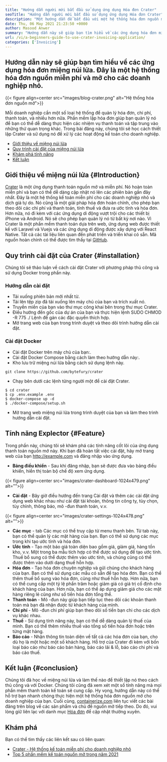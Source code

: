 ```yaml
---
title: "Hướng dẫn người mới bắt đầu sử dụng ứng dụng Hóa đơn Crater" 
seoTitle: "Hướng dẫn người mới bắt đầu sử dụng ứng dụng Hóa đơn Crater" 
description: "Một hướng dẫn để bắt đầu với một hệ thống hóa đơn nguồn mở. Hướng dẫn này về miệng núi lửa giúp bạn làm quen với các khái niệm và tính năng cốt lõi." 
date: Thu, 06 May 2021 21:23:50 +0000
author: Masood Anwer
summary: "Hướng dẫn này sẽ giúp bạn tìm hiểu về các ứng dụng hóa đơn miệng núi lửa. Đây là một hệ thống hóa đơn nguồn miễn phí và mở cho các doanh nghiệp nhỏ." 
url: /vi/a-beginners-guide-to-use-crater-invoicing-application/
categories: ['Invoicing']
---
```


## Hướng dẫn này sẽ giúp bạn tìm hiểu về các ứng dụng hóa đơn miệng núi lửa. Đây là một hệ thống hóa đơn nguồn miễn phí và mở cho các doanh nghiệp nhỏ.

{{< figure align=center src="images/blog-crater.png" alt="Hệ thống hóa đơn nguồn mở">}}

Mỗi doanh nghiệp cần một số loại hệ thống để quản lý hóa đơn, chi phí, thanh toán, và nhiều hơn nữa. Phần mềm lập hóa đơn giúp bạn quản lý nó để bạn có thể dễ dàng thực hiện các nhiệm vụ thanh toán và tập trung vào những thứ quan trọng khác. Trong bài đăng này, chúng tôi sẽ học cách thiết lập Crater và sử dụng nó để xử lý các hoạt động kế toán cho doanh nghiệp.
  * [Giới thiệu về miệng núi lửa][1]
  * [Quy trình cài đặt của miệng núi lửa][2]
  * [Khám phá tính năng][3]
  * [Kết luận][4]

## Giới thiệu về miệng núi lửa   {#Introduction}
[Crater][5] là một ứng dụng thanh toán nguồn mở và miễn phí. Nó hoàn toàn miễn phí và bạn có thể dễ dàng cập nhật nó lên các phiên bản gần đây nhất. Đây là một hệ thống kế toán miễn phí cho các doanh nghiệp nhỏ và dịch giả tự do. Nó cũng là một giải pháp hóa đơn hoàn chỉnh, cho phép bạn theo dõi các chi phí và thanh toán, tính thuế và đưa ra ước tính và hóa đơn. Hơn nữa, nó đi kèm với các ứng dụng di động vượt trội cho các thiết bị iPhone và Android. Nó sẽ cho phép bạn quản lý nó từ bất kỳ nơi nào. Vì Crater là một phần mềm thanh toán dựa trên web, ứng dụng web được thiết kế với Laravel và Vuejs và các ứng dụng di động được xây dựng với React Native. Tất cả các tài liệu liên quan đến phát triển và triển khai có sẵn. Mã nguồn hoàn chỉnh có thể được tìm thấy tại [GitHub][6].

## Quy trình cài đặt của Crater   {#installation}
Chúng tôi sẽ thảo luận về cách cài đặt Crater với phương pháp thủ công và sử dụng Docker trong phần này.

### Hướng dẫn cài đặt
  * Tải xuống phiên bản mới nhất từ.
  * Tải lên tệp zip đã tải xuống lên máy chủ của bạn và trích xuất nó.
  * Truyền miền của bạn vào thư mục công khai bên trong thư mục Crater.
  * Điều hướng đến gốc của dự án của bạn và thực hiện lệnh SUDO CHMOD -R 775 ./ Lệnh để gán các đặc quyền thích hợp.
  * Mở trang web của bạn trong trình duyệt và theo dõi trình hướng dẫn cài đặt.

### Cài đặt Docker
  * Cài đặt Docker trên máy chủ của bạn:.
  * Cài đặt Docker Compose bằng cách làm theo hướng dẫn này:.
  * Kho lưu trữ miệng núi lửa bằng cách sử dụng lệnh này.
```
git clone https://github.com/bytefury/crater
```
  * Chạy bên dưới các lệnh từng người một để cài đặt Crater.
```
$ cd crater
$ cp .env.example .env
$ docker-compose up -d
$ ./docker-compose/setup.sh
```
  * Mở trang web miệng núi lửa trong trình duyệt của bạn và làm theo trình hướng dẫn cài đặt.

## Tính năng Explector   {#Feature}
Trong phần này, chúng tôi sẽ khám phá các tính năng cốt lõi của ứng dụng thanh toán nguồn mở này. Khi bạn đã hoàn tất việc cài đặt, hãy mở trang web của bạn http://example.com và đăng nhập vào ứng dụng.
  * **Bảng điều khiển**  - Sau khi đăng nhập, bạn sẽ được đưa vào bảng điều khiển, hiển thị toàn bộ chế độ xem ứng dụng.

{{< figure align=center src="images/crater-dashboard-1024x479.png" alt="">}}

  * **Cài đặt**  - Bây giờ điều hướng đến trang Cài đặt và thêm các cài đặt ứng dụng web khác nhau như cài đặt tài khoản, thông tin công ty, tùy chọn, tùy chỉnh, thông báo, mô -đun thanh toán, v.v.

{{< figure align=center src="images/crater-settings-1024x478.png" alt="">}}

  * **Các mục**  - tab Các mục có thể truy cập từ menu thanh bên. Từ tab này, bạn có thể quản lý các mặt hàng của bạn. Bạn có thể sử dụng các mục trong khi tạo ước tính và hóa đơn.
  * **Ước tính**  - Tạo một báo giá toàn diện bao gồm giá, giảm giá, hàng tồn kho, v.v. Một trong ba mẫu tích hợp có thể được sử dụng để tạo ước tính. Thuế bổ sung có thể được thêm vào ước tính, và chúng cũng có thể được thêm vào dưới dạng thuế hỗn hợp.
  * **Hóa đơn**  - Tạo hóa đơn chuyên nghiệp và gửi chúng cho khách hàng của bạn. Bạn có thể sử dụng các mẫu có sẵn để tạo hóa đơn. Bạn có thể thêm thuế bổ sung vào hóa đơn, cũng như thuế hỗn hợp. Hơn nữa, bạn có thể cung cấp một tỷ lệ phần trăm hoặc giảm giá có giá trị cố định cho khách hàng của bạn. Hơn nữa, bạn có thể áp dụng giảm giá cho các mặt hàng riêng lẻ cũng như số tiền hóa đơn tổng thể.
  * **Thanh toán**  - Mô -đun này giúp bạn tiếp tục theo dõi các khoản thanh toán mà bạn đã nhận được từ khách hàng của mình.
  * **Chi phí**  - Mô -đun chi phí giúp bạn theo dõi số tiền bạn chi cho các dịch vụ khác nhau.
  * **Thuế**  - Sử dụng tính năng này, bạn có thể dễ dàng quản lý thuế của mình. Bạn có thể thêm nhiều thuế vào tổng số tiền hóa đơn hoặc trên từng mặt hàng.
  * **Báo cáo**  - Nhận thông tin toàn diện về tất cả các hóa đơn của bạn, cho dù họ là một hoặc một số khách hàng. Hỗ trợ của Crater đi kèm với bốn loại báo cáo như báo cáo bán hàng, báo cáo lãi & lỗ, báo cáo chi phí và báo cáo thuế.

## Kết luận   {#conclusion}
Chúng tôi đã học về miệng núi lửa và làm thế nào để thiết lập nó theo cách thủ công và với Docker. Chúng tôi cũng đã xem xét một số tính năng mà mọi phần mềm thanh toán kế toán sẽ cung cấp. Hy vọng, hướng dẫn này có thể hỗ trợ bạn nhanh chóng thực hiện một hệ thống hóa đơn nguồn mở cho doanh nghiệp của bạn.
Cuối cùng, [containerize.com][7] liên tục viết các bài đăng trên blog về các sản phẩm và chủ đề nguồn mở tiếp theo. Do đó, vui lòng giữ liên lạc với danh mục [Hóa đơn][8] để cập nhật thường xuyên.

## Khám phá
Bạn có thể tìm thấy các liên kết sau có liên quan:
  * [Crater - Hệ thống kế toán miễn phí cho doanh nghiệp nhỏ][5]
  * [Top 5 phần mềm kế toán nguồn mở trong năm 2021][9]

  
[1]: #Introduction
[2]: #Installation
[3]: #Feature
[4]: #Conclusion
[5]: https://products.containerize.com/invoicing/crater/
[6]: https://github.com/bytefury/crater
[7]: https://containerize.com
[8]: https://blog.containerize.com/category/invoicing/
[9]: https://blog.containerize.com/invoicing/top-5-open-source-accounting-software-in-the-year-2021/
